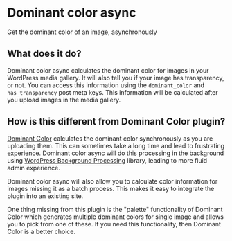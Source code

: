 # Dominant color async

Get the dominant color of an image, asynchronously

## What does it do?

Dominant color async calculates the dominant color for images in your WordPress media gallery. It will also tell you if your image has transparency, or not. You can access this information using the `dominant_color` and `has_transparency` post meta keys. This information will be calculated after you upload images in the media gallery.

## How is this different from Dominant Color plugin?

[Dominant Color](https://wordpress.org/plugins/dominant-color/) calculates the dominant color synchronously as you are uploading them. This can sometimes take a long time and lead to frustrating experience. Dominant color async will do this processing in the background using [WordPress Background Processing](https://github.com/A5hleyRich/wp-background-processing) library, leading to more fluid admin experience.

Dominant color async will also allow you to calculate color information for images missing it as a batch process. This makes it easy to integrate the plugin into an existing site.

One thing missing from this plugin is the "palette" functionality of Dominant Color which generates multiple dominant colors for single image and allows you to pick from one of these. If you need this functionality, then Dominant Color is a better choice.
